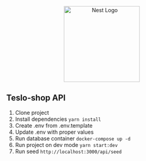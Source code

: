 <p align="center">
  <a href="http://nestjs.com/" target="blank"><img src="https://nestjs.com/img/logo-small.svg" width="200" alt="Nest Logo" /></a>
</p>

## Teslo-shop API

1. Clone project
2. Install dependencies ``` yarn install ```
3. Create .env from .env.template
4. Update .env with proper values
5. Run database container ``` docker-compose up -d ```
6. Run project on dev mode ``` yarn start:dev ```
7. Run seed ```http://localhost:3000/api/seed```

